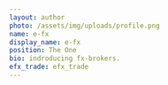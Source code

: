 ```yaml
---
layout: author
photo: /assets/img/uploads/profile.png
name: e-fx
display_name: e-fx
position: The One
bio: indroducing fx-brokers.
efx_trade: efx_trade
---
```


